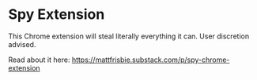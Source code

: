 # Spy Extension

This Chrome extension will steal literally everything it can. User discretion advised.

Read about it here: https://mattfrisbie.substack.com/p/spy-chrome-extension
